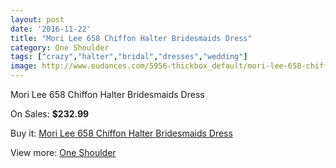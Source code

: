 ```yaml
---
layout: post
date: '2016-11-22'
title: "Mori Lee 658 Chiffon Halter Bridesmaids Dress"
category: One Shoulder
tags: ["crazy","halter","bridal","dresses","wedding"]
image: http://www.eudances.com/5956-thickbox_default/mori-lee-658-chiffon-halter-bridesmaids-dress.jpg
---
```

Mori Lee 658 Chiffon Halter Bridesmaids Dress

On Sales: **$232.99**
<a href="https://www.eudances.com/en/one-shoulder/2111-mori-lee-658-chiffon-halter-bridesmaids-dress.html"><amp-img layout="responsive" width="600" height="600" src="//www.eudances.com/5956-thickbox_default/mori-lee-658-chiffon-halter-bridesmaids-dress.jpg" alt="Mori Lee 658 Chiffon Halter Bridesmaids Dress 0" /></a>

Buy it: [Mori Lee 658 Chiffon Halter Bridesmaids Dress](https://www.eudances.com/en/one-shoulder/2111-mori-lee-658-chiffon-halter-bridesmaids-dress.html "Mori Lee 658 Chiffon Halter Bridesmaids Dress")

View more: [One Shoulder](https://www.eudances.com/en/23-one-shoulder "One Shoulder")
